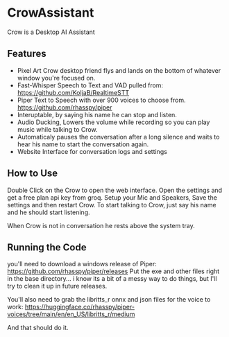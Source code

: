 # CrowAssistant
Crow is a Desktop AI Assistant

## Features
- Pixel Art Crow desktop friend flys and lands on the bottom of whatever window you're focused on.
- Fast-Whisper Speech to Text and VAD pulled from: https://github.com/KoljaB/RealtimeSTT
- Piper Text to Speech with over 900 voices to choose from. https://github.com/rhasspy/piper
- Interuptable, by saying his name he can stop and listen.
- Audio Ducking, Lowers the volume while recording so you can play music while talking to Crow.
- Automaticaly pauses the conversation after a long silence and waits to hear his name to start the conversation again.
- Website Interface for conversation logs and settings

## How to Use

Double Click on the Crow to open the web interface. Open the settings and get a free plan api key from groq.
Setup your Mic and Speakers, Save the settings and then restart Crow.
To start talking to Crow, just say his name and he should start listening.

When Crow is not in conversation he rests above the system tray.

## Running the Code

you'll need to download a windows release of Piper: https://github.com/rhasspy/piper/releases
Put the exe and other files right in the base directory... i know its a bit of a messy way to do things, but I'll try to clean it up in future releases.

You'll also need to grab the libritts_r onnx and json files for the voice to work: https://huggingface.co/rhasspy/piper-voices/tree/main/en/en_US/libritts_r/medium

And that should do it.
